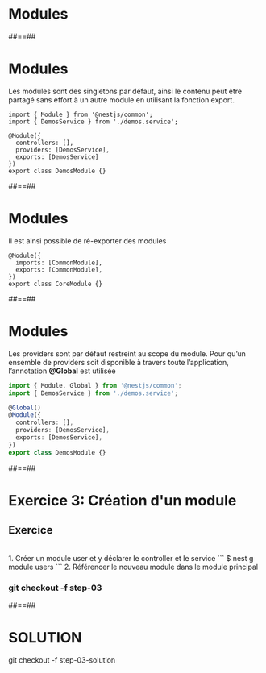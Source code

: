 <!-- .slide: class="transition-orange sfeir-bg-white-4" -->

# Modules

##==##
<!-- .slide: class="with-code" -->

# Modules

Les modules sont des singletons par défaut, ainsi le contenu peut être partagé sans effort à un autre module en utilisant la fonction export.

``` 
import { Module } from '@nestjs/common';
import { DemosService } from './demos.service';

@Module({
  controllers: [],
  providers: [DemosService],
  exports: [DemosService]
})
export class DemosModule {}
```

##==##
<!-- .slide: class="with-code" -->

# Modules

Il est ainsi possible de ré-exporter des modules

```
@Module({
  imports: [CommonModule],
  exports: [CommonModule],
})
export class CoreModule {}
```

##==##
<!-- .slide: class="with-code" -->

# Modules
Les providers sont par défaut restreint au scope du module. 
Pour qu’un ensemble de providers soit disponible à travers toute l’application, l’annotation **@Global** est utilisée

```typescript
import { Module, Global } from '@nestjs/common';
import { DemosService } from './demos.service';

@Global()
@Module({
  controllers: [],
  providers: [DemosService],
  exports: [DemosService],
})
export class DemosModule {}
```

##==##
<!-- .slide: class="exercice sfeir-bg-pink" -->

# Exercice 3: Création d'un module
## Exercice

<br>
1. Créer un module user et y déclarer le controller et le service
   ```
    $ nest g module users
  ```
2. Référencer le nouveau module dans le module principal
<br>

### git checkout -f step-03

##==##
<!-- .slide: class="sfeir-bg-white-4" -->

# SOLUTION
  <div class="full-center">git checkout -f step-03-solution</div>

